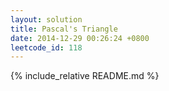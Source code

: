 ```yaml
---
layout: solution
title: Pascal's Triangle
date: 2014-12-29 00:26:24 +0800
leetcode_id: 118
---
```

{% include_relative README.md %}
